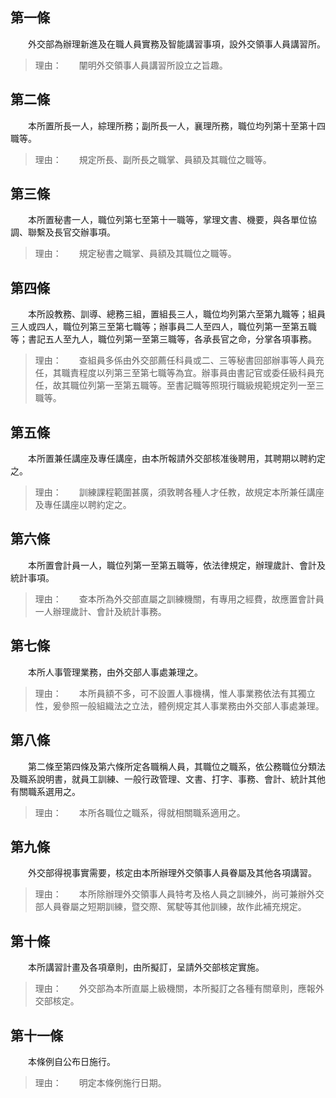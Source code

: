 第一條 
-------
　　外交部為辦理新進及在職人員實務及智能講習事項，設外交領事人員講習所。  
> 理由：　　闡明外交領事人員講習所設立之旨趣。



第二條 
-------
　　本所置所長一人，綜理所務；副所長一人，襄理所務，職位均列第十至第十四職等。  
> 理由：　　規定所長、副所長之職掌、員額及其職位之職等。



第三條 
-------
　　本所置秘書一人，職位列第七至第十一職等，掌理文書、機要，與各單位協調、聯繫及長官交辦事項。  
> 理由：　　規定秘書之職掌、員額及其職位之職等。



第四條 
-------
　　本所設教務、訓導、總務三組，置組長三人，職位均列第六至第九職等；組員三人或四人，職位列第三至第七職等；辦事員二人至四人，職位列第一至第五職等；書記五人至九人，職位列第一至第三職等，各承長官之命，分掌各項事務。  
> 理由：　　查組員多係由外交部薦任科員或二、三等秘書回部辦事等人員充任，其職責程度以列第三至第七職等為宜。辦事員由書記官或委任級科員充任，故其職位列第一至第五職等。至書記職等照現行職級規範規定列一至三職等。



第五條 
-------
　　本所置兼任講座及專任講座，由本所報請外交部核准後聘用，其聘期以聘約定之。  
> 理由：　　訓練課程範圍甚廣，須敦聘各種人才任教，故規定本所兼任講座及專任講座以聘約定之。



第六條 
-------
　　本所置會計員一人，職位列第一至第五職等，依法律規定，辦理歲計、會計及統計事項。  
> 理由：　　查本所為外交部直屬之訓練機關，有專用之經費，故應置會計員一人辦理歲計、會計及統計事務。



第七條 
-------
　　本所人事管理業務，由外交部人事處兼理之。  
> 理由：　　本所員額不多，可不設置人事機構，惟人事業務依法有其獨立性，爰參照一般組織法之立法，體例規定其人事業務由外交部人事處兼理。



第八條 
-------
　　第二條至第四條及第六條所定各職稱人員，其職位之職系，依公務職位分類法及職系說明書，就員工訓練、一般行政管理、文書、打字、事務、會計、統計其他有關職系選用之。  
> 理由：　　本所各職位之職系，得就相關職系適用之。



第九條 
-------
　　外交部得視事實需要，核定由本所辦理外交領事人員眷屬及其他各項講習。  
> 理由：　　本所除辦理外交領事人員特考及格人員之訓練外，尚可兼辦外交部人員眷屬之短期訓練，暨交際、駕駛等其他訓練，故作此補充規定。



第十條 
-------
　　本所講習計畫及各項章則，由所擬訂，呈請外交部核定實施。  
> 理由：　　外交部為本所直屬上級機關，本所擬訂之各種有關章則，應報外交部核定。



第十一條 
---------
　　本條例自公布日施行。  
> 理由：　　明定本條例施行日期。